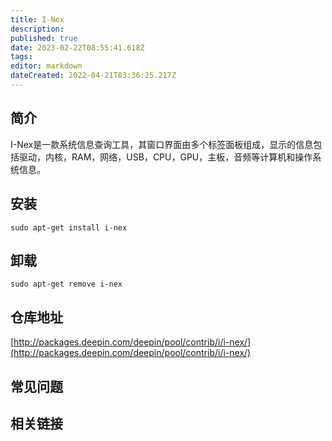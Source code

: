 ```yaml
---
title: I-Nex
description: 
published: true
date: 2023-02-22T08:55:41.618Z
tags: 
editor: markdown
dateCreated: 2022-04-21T03:36:25.217Z
---
```


## 简介

I-Nex是一款系统信息查询工具，其窗口界面由多个标签面板组成，显示的信息包括驱动，内核，RAM，网络，USB，CPU，GPU，主板，音频等计算机和操作系统信息。

## 安装

`sudo apt-get install i-nex`

## 卸载

`sudo apt-get remove i-nex`

## 仓库地址

[http://packages.deepin.com/deepin/pool/contrib/i/i-nex/](http://packages.deepin.com/deepin/pool/contrib/i/i-nex/)

## 常见问题

## 相关链接

